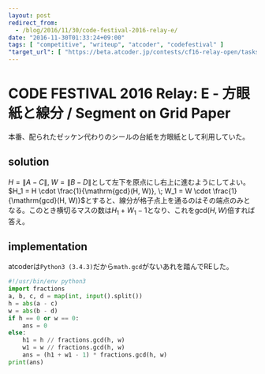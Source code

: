 ```yaml
---
layout: post
redirect_from:
  - /blog/2016/11/30/code-festival-2016-relay-e/
date: "2016-11-30T01:33:24+09:00"
tags: [ "competitive", "writeup", "atcoder", "codefestival" ]
"target_url": [ "https://beta.atcoder.jp/contests/cf16-relay-open/tasks/relay_e" ]
---
```


# CODE FESTIVAL 2016 Relay: E - 方眼紙と線分 / Segment on Grid Paper

本番、配られたゼッケン代わりのシールの台紙を方眼紙として利用していた。

## solution

$H = \|A - C\|, \; W = \|B - D\|$として左下を原点にし右上に進むようにしてよい。
$H_1 = H \cdot \frac{1}{\mathrm{gcd}(H, W)}, \; W_1 = W \cdot \frac{1}{\mathrm{gcd}(H, W)}$とすると、線分が格子点上を通るのはその端点のみとなる。このとき横切るマスの数は$H_1 + W_1 - 1$となり、これを$\mathrm{gcd}(H, W)$倍すれば答え。

## implementation

atcoderは`Python3 (3.4.3)`だから`math.gcd`がないあれを踏んでREした。

``` python
#!/usr/bin/env python3
import fractions
a, b, c, d = map(int, input().split())
h = abs(a - c)
w = abs(b - d)
if h == 0 or w == 0:
    ans = 0
else:
    h1 = h // fractions.gcd(h, w)
    w1 = w // fractions.gcd(h, w)
    ans = (h1 + w1 - 1) * fractions.gcd(h, w)
print(ans)
```
